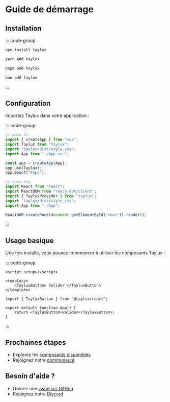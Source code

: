 # Guide de démarrage

## Installation

::: code-group

```bash [npm]
npm install taylux
```

```bash [yarn]
yarn add taylux
```

```bash [pnpm]
pnpm add taylux
```

```bash [bun]
bun add taylux
```

:::

## Configuration

Importez Taylux dans votre application :

::: code-group

```js [Vue]
// main.ts
import { createApp } from "vue";
import Taylux from "taylux";
import "taylux/dist/style.css";
import App from "./App.vue";

const app = createApp(App);
app.use(Taylux);
app.mount("#app");
```

```js [React]
// main.tsx
import React from "react";
import ReactDOM from "react-dom/client";
import { TayluxProvider } from "taylux";
import "taylux/dist/style.css";
import App from "./App";

ReactDOM.createRoot(document.getElementById("root")).render();
```

:::

## Usage basique

Une fois installé, vous pouvez commencer à utiliser les composants Taylux :

::: code-group

```vue [Vue]
<script setup></script>

<template>
    <TayluxButton> Valider </TayluxButton>
</template>
```

```tsx [React]
import { TayluxButton } from "@taylux/react";

export default function App() {
    return <TayluxButton>Valider</TayluxButton>;
}
```

:::

## Prochaines étapes

-   Explorez les [composants disponibles](../components/)
-   Rejoignez notre [communauté](https://github.com/votre-repo/taylux/discussions)

## Besoin d'aide ?

-   Ouvrez une [issue sur GitHub](https://github.com/votre-repo/taylux/issues)
-   Rejoignez notre [Discord](https://discord.gg/votre-serveur)
